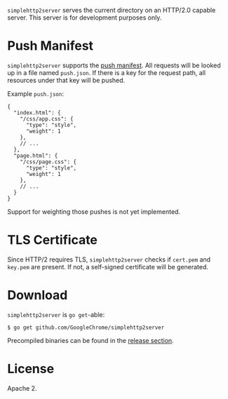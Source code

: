 `simplehttp2server` serves the current directory on an HTTP/2.0 capable server.
This server is for development purposes only.

# Push Manifest

`simplehttp2server` supports the [push manifest](https://www.npmjs.com/package/http2-push-manifest).
All requests will be looked up in a file named `push.json`. If there is a key
for the request path, all resources under that key will be pushed.

Example `push.json`:

```JS
{
  "index.html": {
    "/css/app.css": {
      "type": "style",
      "weight": 1
    },
    // ...
  },
  "page.html": {
    "/css/page.css": {
      "type": "style",
      "weight": 1
    },
    // ...
  }
}
```

Support for weighting those pushes is not yet implemented.

# TLS Certificate

Since HTTP/2 requires TLS, `simplehttp2server` checks if `cert.pem` and
`key.pem` are present. If not, a self-signed certificate will be generated.

# Download

`simplehttp2server` is `go get`-able:

```
$ go get github.com/GoogleChrome/simplehttp2server
```

Precompiled binaries can be found in the [release section](https://github.com/GoogleChrome/simplehttp2server/releases).

# License

Apache 2.
